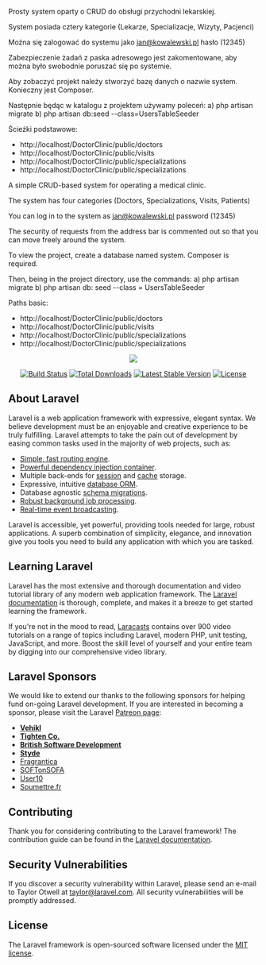 
Prosty system oparty o CRUD do obsługi przychodni lekarskiej. 

System posiada cztery kategorie (Lekarze, Specializacje, Wizyty, Pacjenci)

Można się zalogować do systemu jako jan@kowalewski.pl hasło (12345)

Zabezpieczenie żadań z paska adresowego jest zakomentowane, aby można było swobodnie poruszać się po systemie.

Aby zobaczyć projekt należy stworzyć bazę danych o nazwie system. Konieczny jest Composer. 

Następnie będąc w katalogu z projektem używamy poleceń:
a) php artisan migrate 
b) php artisan db:seed --class=UsersTableSeeder

Ścieżki podstawowe:
- http://localhost/DoctorClinic/public/doctors
- http://localhost/DoctorClinic/public/visits
- http://localhost/DoctorClinic/public/specializations
- http://localhost/DoctorClinic/public/specializations

A simple CRUD-based system for operating a medical clinic.

The system has four categories (Doctors, Specializations, Visits, Patients)

You can log in to the system as jan@kowalewski.pl password (12345)

The security of requests from the address bar is commented out so that you can move freely around the system.

To view the project, create a database named system. Composer is required.

Then, being in the project directory, use the commands:
a) php artisan migrate
b) php artisan db: seed --class = UsersTableSeeder

Paths basic:

- http://localhost/DoctorClinic/public/doctors
- http://localhost/DoctorClinic/public/visits
- http://localhost/DoctorClinic/public/specializations
- http://localhost/DoctorClinic/public/specializations







<p align="center"><img src="https://laravel.com/assets/img/components/logo-laravel.svg"></p>

<p align="center">
<a href="https://travis-ci.org/laravel/framework"><img src="https://travis-ci.org/laravel/framework.svg" alt="Build Status"></a>
<a href="https://packagist.org/packages/laravel/framework"><img src="https://poser.pugx.org/laravel/framework/d/total.svg" alt="Total Downloads"></a>
<a href="https://packagist.org/packages/laravel/framework"><img src="https://poser.pugx.org/laravel/framework/v/stable.svg" alt="Latest Stable Version"></a>
<a href="https://packagist.org/packages/laravel/framework"><img src="https://poser.pugx.org/laravel/framework/license.svg" alt="License"></a>
</p>

## About Laravel

Laravel is a web application framework with expressive, elegant syntax. We believe development must be an enjoyable and creative experience to be truly fulfilling. Laravel attempts to take the pain out of development by easing common tasks used in the majority of web projects, such as:

- [Simple, fast routing engine](https://laravel.com/docs/routing).
- [Powerful dependency injection container](https://laravel.com/docs/container).
- Multiple back-ends for [session](https://laravel.com/docs/session) and [cache](https://laravel.com/docs/cache) storage.
- Expressive, intuitive [database ORM](https://laravel.com/docs/eloquent).
- Database agnostic [schema migrations](https://laravel.com/docs/migrations).
- [Robust background job processing](https://laravel.com/docs/queues).
- [Real-time event broadcasting](https://laravel.com/docs/broadcasting).

Laravel is accessible, yet powerful, providing tools needed for large, robust applications. A superb combination of simplicity, elegance, and innovation give you tools you need to build any application with which you are tasked.

## Learning Laravel

Laravel has the most extensive and thorough documentation and video tutorial library of any modern web application framework. The [Laravel documentation](https://laravel.com/docs) is thorough, complete, and makes it a breeze to get started learning the framework.

If you're not in the mood to read, [Laracasts](https://laracasts.com) contains over 900 video tutorials on a range of topics including Laravel, modern PHP, unit testing, JavaScript, and more. Boost the skill level of yourself and your entire team by digging into our comprehensive video library.

## Laravel Sponsors

We would like to extend our thanks to the following sponsors for helping fund on-going Laravel development. If you are interested in becoming a sponsor, please visit the Laravel [Patreon page](http://patreon.com/taylorotwell):

- **[Vehikl](http://vehikl.com)**
- **[Tighten Co.](https://tighten.co)**
- **[British Software Development](https://www.britishsoftware.co)**
- **[Styde](https://styde.net)**
- [Fragrantica](https://www.fragrantica.com)
- [SOFTonSOFA](https://softonsofa.com/)
- [User10](https://user10.com)
- [Soumettre.fr](https://soumettre.fr/)

## Contributing

Thank you for considering contributing to the Laravel framework! The contribution guide can be found in the [Laravel documentation](http://laravel.com/docs/contributions).

## Security Vulnerabilities

If you discover a security vulnerability within Laravel, please send an e-mail to Taylor Otwell at taylor@laravel.com. All security vulnerabilities will be promptly addressed.

## License

The Laravel framework is open-sourced software licensed under the [MIT license](http://opensource.org/licenses/MIT).
